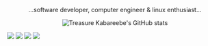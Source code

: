 <p align="center">...software developer, computer engineer & linux enthusiast...</p>

<div  align="center"><img src="https://github-readme-stats.vercel.app/api?username=trekab&count_private=true&show_icons=true&hide_rank=true&hide_border=true&layout=compact" alt="Treasure Kabareebe's GitHub stats"></div>

<a href="https://trekab.github.io/portfolio/" alt="portfolio link" target="_blank" align="center"><img src="https://img.shields.io/badge/%20%20-portfolio-3399ff?style=for-the-badge&logo=portfolio&logoColor=white&logoWidth=30" /></a>
<a href="https://twitter.com/TKabareebe" alt="twitter link" target="_blank" align="center"><img src="https://img.shields.io/badge/%20%20-twitter-3399ff?style=for-the-badge&logo=twitter&logoColor=white&logoWidth=30" /></a>
<a href="https://www.linkedin.com/in/treasure-kabareebe/" alt="linkedin link" target="_blank" align="center"><img src="https://img.shields.io/badge/linkedin-3399ff.svg?&style=for-the-badge&logo=linkedin&logoColor=white" /></a>
<a href="https://angel.co/u/trekab" alt="angellist link" target="_blank" align="center"><img src="https://img.shields.io/badge/%20%20-angellist-3399ff?style=for-the-badge&logo=portfolio&logoColor=white&logoWidth=30" /></a>
